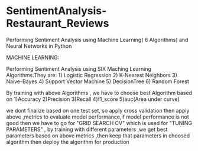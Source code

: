 # SentimentAnalysis-Restaurant_Reviews
Performing Sentiment Analysis using Machine Learning( 6 Algorithms) and Neural Networks  in Python

MACHINE LEARNING:

Performing Sentiment Analysis using SIX Maching Learning Algorithms.They are:
      1) Logistic Regression
      2) K-Nearest Neighbors
      3) Naive-Bayes
      4) Support Vector Machine
      5) DecisionTree
      6) Random Forest
      
By training with above Algorithms , we have to choose best Algorithm based on
      1)Accuracy
      2)Precision
      3)Recall
      4)f1_score
      5)auc(Area under curve)
      
we dont finalize based on one test set, so apply cross validation then apply above ,metrics to evaluate model performance,if model performance is not good then we have to go for "GRID SEARCH CV" which is used for "TUNING PARAMETERS" , by training with different parameters ,we get best parameters based on above metrics ,then keep that parameters in choosed algorithm then deploy the algorithm for production

